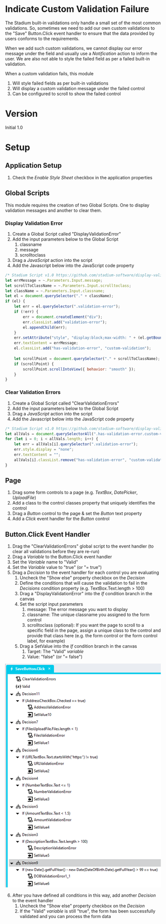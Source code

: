 # Indicate Custom Validation Failure

The Stadium built-in validations only handle a small set of the most common validations. So, sometimes we need to add our own custom validations to the "Save" Button.Click event handler to ensure that the data provided by users conforms to the requirements. 

When we add such custom validations, we cannot display our error message under the field and usually use a *Notification* action to inform the user. We are also not able to style the failed field as per a failed built-in validation. 

When a custom validation fails, this module 
1. Will style failed fields as per built-in validations
2. Will display a custom validation message under the failed control
3. Can be configured to scroll to show the failed control

# Version
Initial 1.0

# Setup

## Application Setup
1. Check the *Enable Style Sheet* checkbox in the application properties

## Global Scripts
This module requires the creation of two Global Scripts. One to display validation messages and another to clear them. 

### Display Validation Error
1. Create a Global Script called "DisplayValidationError"
2. Add the input parameters below to the Global Script
   1. classname
   2. message
   3. scrolltoclass
3. Drag a *JavaScript* action into the script
4. Add the Javascript below into the JavaScript code property
```javascript
/* Stadium Script v1.0 https://github.com/stadium-software/display-validation-error */
let errMessage = ~.Parameters.Input.message;
let scrollToClassName = ~.Parameters.Input.scrolltoclass;
let className = ~.Parameters.Input.classname;
let el = document.querySelector("." + className);
if (el) {
    let err = el.querySelector(".validation-error");
    if (!err) { 
        err = document.createElement("div");
        err.classList.add("validation-error");
        el.appendChild(err);
    }
    err.setAttribute("style", "display:block;max-width: " + (el.getBoundingClientRect().width - 10) + "px;white-space: normal;");
    err.textContent = errMessage;
    el.classList.add("has-validation-error", "custom-validation");
    
    let scrollPoint = document.querySelector("." + scrollToClassName);
    if (scrollPoint) {
        scrollPoint.scrollIntoView({ behavior: "smooth" });
    }
}
```

### Clear Validation Errors
1. Create a Global Script called "ClearValidationErrors"
2. Add the input parameters below to the Global Script
3. Drag a *JavaScript* action into the script
4. Add the Javascript below into the JavaScript code property
```javascript
/* Stadium Script v1.0 https://github.com/stadium-software/display-validation-error */
let allVals = document.querySelectorAll(".has-validation-error.custom-validation");
for (let i = 0; i < allVals.length; i++) {
    let err = allVals[i].querySelector(".validation-error");
    err.style.display = "none";
    err.textContent = "";
    allVals[i].classList.remove("has-validation-error", "custom-validation");
}
```

## Page
1. Drag some form controls to a page (e.g. *TextBox*, *DatePicker*, *UploadFile*)
2. Add a class to the control classes property that uniquely identifies the control
3. Drag a *Button* control to the page & set the *Button* text property
4. Add a *Click* event handler for the *Button* control

## Button.Click Event Handler
1. Drag the "ClearValidationErrors" global script to the event handler (to clear all validations before they are re-run)
2. Drag a *Variable* to the Button.Click event handler
3. Set the *Variable* name to "Valid"
4. Set the *Variable* value to "true" (or "= true")
5. Drag a *Decision* to the event handler for each control you are evaluating
   1. Uncheck the "Show else" property checkbox on the *Decision*
   2. Define the conditions that will cause the validation to fail in the *Decisions* condition property (e.g. TextBox.Text.length > 100)
   3. Drag a "DisplayValidationError" into the *If* condition branch in the canvas
   4. Set the script input parameters 
      1. message: The error message you want to display
      2. classname: The unique classname you assigned to the form control
      3. scrolltoclass (optional): If you want the page to scroll to a specific field in the page, assign a unique class to the control and provide that class here (e.g. the form control or the form control label, for example)
   5. Drag a SetValue into the *If* condition branch in the canvas
      1. Target: The "Valid" *variable*
      2. Value: "false" (or "= false")

![](images/ConditionsView.png)

6. After you have defined all conditions in this way, add another *Decision* to the event handler
   1. Uncheck the "Show else" property checkbox on the *Decision*
   2. If the "Valid" *variable* is still "true", the form has been successfully validated and you can process the form data

